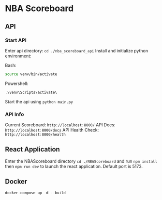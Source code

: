 # NBA Scoreboard

## API

### Start API

Enter api directory: `cd ./nba_scoreboard_api`
Install and initialize python environment:

Bash:

```bash
source venv/bin/activate
```

Powershell:

```powershell
.\venv\Scripts\activate\
```

Start the api using `python main.py`

### API Info

Current Scoreboard: `http://localhost:8000/`
API Docs: `http://localhost:8000/docs`
API Health Check: `http://localhost:8000/health`

## React Application

Enter the NBAScoreboard directory `cd ./NBAScoreboard` and run `npm install` then `npm run dev` to launch the react application.
Default port is 5173.

## Docker

```powershell
docker-compose up -d --build
```

